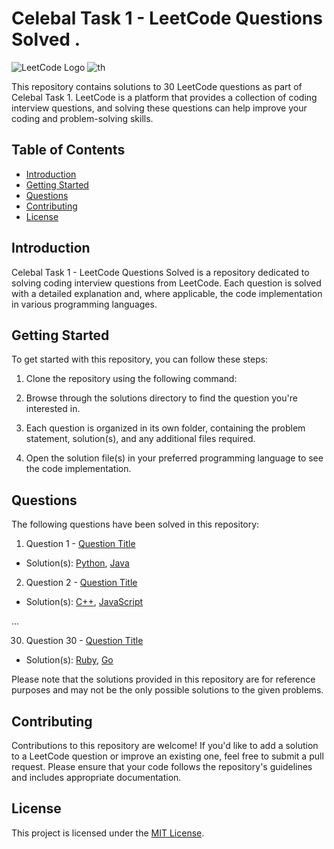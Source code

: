 # Celebal Task 1 - LeetCode Questions Solved .

![LeetCode Logo](https://leetcode.com/static/images/LeetCode_logo.png)
![th](https://github.com/jigarvyasidea/celebal_intership_task_1/assets/80967728/f3b1c16f-0bcc-4d1e-b825-b281cc5257a9)

This repository contains solutions to 30 LeetCode questions as part of Celebal Task 1. LeetCode is a platform that provides a collection of coding interview questions, and solving these questions can help improve your coding and problem-solving skills.

## Table of Contents

- [Introduction](#introduction)
- [Getting Started](#getting-started)
- [Questions](#questions)
- [Contributing](#contributing)
- [License](#license)

## Introduction

Celebal Task 1 - LeetCode Questions Solved is a repository dedicated to solving coding interview questions from LeetCode. Each question is solved with a detailed explanation and, where applicable, the code implementation in various programming languages.

## Getting Started

To get started with this repository, you can follow these steps:

1. Clone the repository using the following command:




2. Browse through the solutions directory to find the question you're interested in.

3. Each question is organized in its own folder, containing the problem statement, solution(s), and any additional files required.

4. Open the solution file(s) in your preferred programming language to see the code implementation.

## Questions

The following questions have been solved in this repository:

1. Question 1 - [Question Title](link-to-question)
- Solution(s): [Python](./solutions/question1.py), [Java](./solutions/question1.java)

2. Question 2 - [Question Title](link-to-question)
- Solution(s): [C++](./solutions/question2.cpp), [JavaScript](./solutions/question2.js)

...

30. Question 30 - [Question Title](link-to-question)
 - Solution(s): [Ruby](./solutions/question30.rb), [Go](./solutions/question30.go)

Please note that the solutions provided in this repository are for reference purposes and may not be the only possible solutions to the given problems.

## Contributing

Contributions to this repository are welcome! If you'd like to add a solution to a LeetCode question or improve an existing one, feel free to submit a pull request. Please ensure that your code follows the repository's guidelines and includes appropriate documentation.

## License

This project is licensed under the [MIT License](LICENSE).


